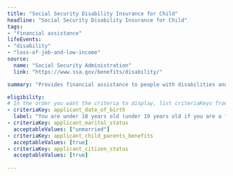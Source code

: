 ```yaml
---
title: "Social Security Disability Insurance for Child"
headline: "Social Security Disability Insurance for Child"
tags: 
- "financial assistance"
lifeEvents: 
- "disability"
- "loss-of-job-and-low-income"
source:
  name: "Social Security Administration"
  link: "https://www.ssa.gov/benefits/disability/"

summary: "Provides financial assistance to people with disabilities and their family members."

eligibility:
# In the order you want the criteria to display, list criteriaKeys from the csv here, each followed by a comma-separated list of which values indicate eligibility for that criteria. Wrap individual values in quotes if they have inner commas.
- criteriaKey: applicant_date_of_birth
  label: "You are under 18 years old (under 19 years old if you are a full-time student in an elementary or secondary school)."
- criteriaKey: applicant_marital_status
  acceptableValues: ["unmarried"]
- criteriaKey: applicant_child_parents_benefits
  acceptableValues: [true]
- criteriaKey: applicant_citizen_status
  acceptableValues: [true]
  
---
```

